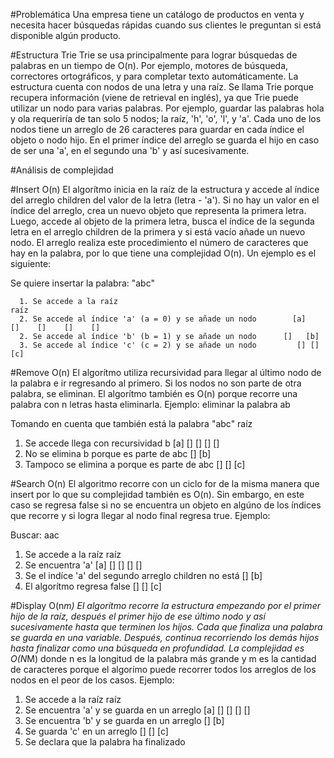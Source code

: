 #Problemática
Una empresa tiene un catálogo de productos en venta y necesita hacer búsquedas rápidas cuando sus clientes le preguntan si está disponible algún producto.

#Estructura Trie
Trie se usa principalmente para lograr búsquedas de palabras en un tiempo de O(n). Por ejemplo, motores de búsqueda, correctores ortográficos, y para completar texto automáticamente. La estructura cuenta con nodos de una letra y una raíz. Se llama Trie porque recupera información (viene de retrieval en inglés), ya que Trie puede utilizar un nodo para varias palabras. Por ejemplo, guardar las palabras hola y ola requeriría de tan solo 5 nodos; la raíz, 'h', 'o', 'l', y 'a'. Cada uno de los nodos tiene un arreglo de 26 caracteres para guardar en cada índice el objeto o nodo hijo. En el primer índice del arreglo se guarda el hijo en caso de ser una 'a', en el segundo una 'b' y así sucesivamente.

#Análisis de complejidad

#Insert O(n)
El algorítmo inicia en la raíz de la estructura y accede al índice del arreglo children del valor de la letra (letra - 'a'). Si no hay un valor en el índice del arreglo, crea un nuevo objeto que representa la primera letra. Luego, accede al objeto de la primera letra, busca el índice de la segunda letra en el arreglo children de la primera y si está vacío añade un nuevo nodo. El arreglo realiza este procedimiento el número de caracteres que hay en la palabra, por lo que tiene una complejidad O(n). Un ejemplo es el siguiente:

Se quiere insertar la palabra: "abc"

      1. Se accede a la raíz                                                    raíz
      2. Se accede al índice 'a' (a = 0) y se añade un nodo        [a]    []    []    []    []
      2. Se accede al índice 'b' (b = 1) y se añade un nodo      []   [b]         
      3. Se accede al índice 'c' (c = 2) y se añade un nodo         [] [] [c]

#Remove O(n)
El algorítmo utiliza recursividad para llegar al último nodo de la palabra e ir regresando al primero. Si los nodos no son parte de otra palabra, se eliminan. El algorítmo también es O(n) porque recorre una palabra con n letras hasta eliminarla. Ejemplo: eliminar la palabra ab

Tomando en cuenta que también está la palabra "abc"                       raíz
1. Se accede llega con recursividad b                         [a]    []    []    []    []
2. No se elimina b porque es parte de abc                   []   [b]         
3. Tampoco se elimina a porque es parte de abc                 [] [] [c]

#Search O(n)
El algoritmo recorre con un ciclo for de la misma manera que insert por lo que su complejidad también es O(n). Sin embargo, en este caso  se regresa false si no se encuentra un objeto en algúno de los índices que recorre y si logra llegar al nodo final regresa true. Ejemplo:

Buscar: aac

1. Se accede a la raíz                                                    raíz
2. Se encuentra 'a'                                          [a]    []    []    []    []
2. Se el indíce 'a' del segundo arreglo children no está   []   [b]         
3. El algorítmo regresa false                                [] [] [c]

#Display O(n*m)
El algorítmo recorre la estructura empezando por el primer hijo de la raíz, después el primer hijo de ese último nodo y así sucesivamente hasta que terminen los hijos. Cada que finaliza una palabra se guarda en una variable. Después, continua recorriendo los demás hijos hasta finalizar como una búsqueda en profundidad. La complejidad es O(N*M) donde n es la longitud de la palabra más grande y m es la cantidad de caracteres porque el algorímo puede recorrer todos los arreglos de los nodos en el peor de los casos. Ejemplo:

1. Se accede a la raíz                                                    raíz
2. Se encuentra 'a' y se guarda en un arreglo                [a]    []    []    []    []
2. Se encuentra 'b' y se guarda en un arreglo              []   [b]         
3. Se guarda 'c' en un arreglo                                [] [] [c]
4. Se declara que la palabra ha finalizado
